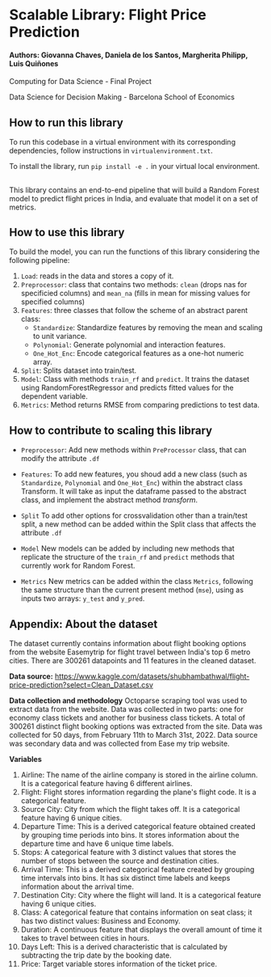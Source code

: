 # Scalable Library: Flight Price Prediction

#### Authors: Giovanna Chaves, Daniela de los Santos, Margherita Philipp, Luis Quiñones

Computing for Data Science - Final Project

Data Science for Decision Making - Barcelona School of Economics



## How to run this library

To run this codebase in a virtual environment with its corresponding dependencies, follow instructions in `virtualenvironment.txt`.

To install the library, run `pip install -e .` in your virtual local environment.

##

This library contains an end-to-end pipeline that will build a Random Forest model to predict flight prices in India, and evaluate that model it on a set of metrics.

## How to use this library

To build the model, you can run the functions of this library considering the following pipeline:
1.  `Load`: reads in the data and stores a copy of it.
2.  `Preprocessor`: class that contains two methods: `clean` (drops nas for specificied columns) and `mean_na` (fills in mean for missing values for specified columns)
3.  `Features`: three classes that follow the scheme of an abstract parent class:
    - `Standardize`: Standardize features by removing the mean and scaling to unit variance.
    - `Polynomial`: Generate polynomial and interaction features.
    - `One_Hot_Enc`: Encode categorical features as a one-hot numeric array.
4.  `Split`: Splits dataset into train/test.
5.  `Model`: Class with methods `train_rf` and `predict`. It trains the dataset using RandomForestRegressor and predicts fitted values for the dependent variable.
6.  `Metrics`: Method returns RMSE from comparing predictions to test data.

## How to contribute to scaling this library

- `Preprocessor`:
Add new methods within `PreProcessor` class, that can modify the attribute `.df`

- `Features`:
To add new features, you shoud add a new class (such as `Standardize`, `Polynomial` and `One_Hot_Enc`) within the abstract class Transform. It will take as input the dataframe passed to the abstract class, and implement the abstract method <i>transform</i>.

- `Split`
To add other options for crossvalidation other than a train/test split, a new method can be added within the Split class that affects the attribute `.df`

- `Model`
New models can be added by including new methods that replicate the structure of the `train_rf` and `predict` methods that currently work for Random Forest.

- `Metrics`
New metrics can be added within the class `Metrics`, following the same structure than the current present method (`mse`), using as inputs two arrays: `y_test` and `y_pred`.




## Appendix: About the dataset

The dataset currently contains information about flight booking options from the website Easemytrip for flight travel between India's top 6 metro cities. There are 300261 datapoints and 11 features in the cleaned dataset.

<b>Data source:</b>
https://www.kaggle.com/datasets/shubhambathwal/flight-price-prediction?select=Clean_Dataset.csv

<b>Data collection and methodology</b>
Octoparse scraping tool was used to extract data from the website. Data was collected in two parts: one for economy class tickets and another for business class tickets. A total of 300261 distinct flight booking options was extracted from the site. Data was collected for 50 days, from February 11th to March 31st, 2022.
Data source was secondary data and was collected from Ease my trip website.

<b>Variables</b>
1) Airline: The name of the airline company is stored in the airline column. It is a categorical feature having 6 different airlines.
2) Flight: Flight stores information regarding the plane's flight code. It is a categorical feature.
3) Source City: City from which the flight takes off. It is a categorical feature having 6 unique cities.
4) Departure Time: This is a derived categorical feature obtained created by grouping time periods into bins. It stores information about the departure time and have 6 unique time labels.
5) Stops: A categorical feature with 3 distinct values that stores the number of stops between the source and destination cities.
6) Arrival Time: This is a derived categorical feature created by grouping time intervals into bins. It has six distinct time labels and keeps information about the arrival time.
7) Destination City: City where the flight will land. It is a categorical feature having 6 unique cities.
8) Class: A categorical feature that contains information on seat class; it has two distinct values: Business and Economy.
9) Duration: A continuous feature that displays the overall amount of time it takes to travel between cities in hours.
10) Days Left: This is a derived characteristic that is calculated by subtracting the trip date by the booking date.
11) Price: Target variable stores information of the ticket price.
